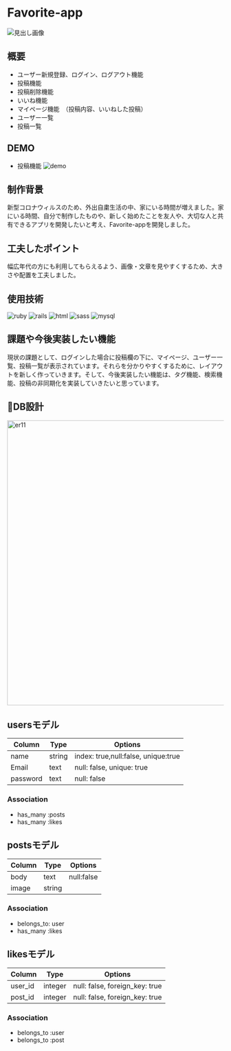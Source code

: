 # Favorite-app
![見出し画像](https://user-images.githubusercontent.com/64077722/84566347-4a8d2b80-adab-11ea-9101-a5ec975e06bd.jpg)

## 概要
- ユーザー新規登録、ログイン、ログアウト機能
- 投稿機能
- 投稿削除機能
- いいね機能
- マイページ機能　（投稿内容、いいねした投稿）
- ユーザー一覧
- 投稿一覧

## DEMO
- 投稿機能 ![demo](https://user-images.githubusercontent.com/64077722/84585203-39dec300-ae48-11ea-8d7c-7582a872c492.gif)


## 制作背景
 新型コロナウィルスのため、外出自粛生活の中、家にいる時間が増えました。家にいる時間、自分で制作したものや、新しく始めたことを友人や、大切な人と共有できるアプリを開発したいと考え、Favorite-appを開発しました。


## 工夫したポイント
 幅広年代の方にも利用してもらえるよう、画像・文章を見やすくするため、大きさや配置を工夫しました。

## 使用技術
![ruby](https://user-images.githubusercontent.com/64077722/84582964-042ce080-ae2e-11ea-82b5-b27e05716a97.png)
![rails ](https://user-images.githubusercontent.com/64077722/84582977-31798e80-ae2e-11ea-9b3c-457f8a7cdb2d.png)
![html](https://user-images.githubusercontent.com/64077722/84582991-61c12d00-ae2e-11ea-8cd8-e04a29abc4be.jpg)
![sass](https://user-images.githubusercontent.com/64077722/84583051-0cd1e680-ae2f-11ea-9f5a-a64083f64be8.png)
![mysql](https://user-images.githubusercontent.com/64077722/84583040-f035ae80-ae2e-11ea-9e9a-5c981bb0a19c.png)


## 課題や今後実装したい機能
 現状の課題として、ログインした場合に投稿欄の下に、マイページ、ユーザー一覧、投稿一覧が表示されています。それらを分かりやすくするために、レイアウトを新しく作っていきます。そして、今後実装したい機能は、タグ機能、検索機能、投稿の非同期化を実装していきたいと思っています。

## 📄DB設計
<img width="661" alt="er11" src="https://user-images.githubusercontent.com/64077722/84586155-f25d3480-ae51-11ea-8e16-418c4abea6dc.png">


## usersモデル
|Column|Type|Options|
|------|----|-------|
|name|string|index: true,null:false, unique:true|
|Email|text|null: false, unique: true|
|password|text|null: false|
### Association
- has_many :posts
- has_many :likes

## postsモデル
|Column|Type|Options|
|------|----|-------|
|body|text|null:false|
|image|string||
### Association
- belongs_to: user
- has_many :likes

## likesモデル
|Column|Type|Options|
|------|----|-------|
|user_id|integer|null: false, foreign_key: true|
|post_id|integer|null: false, foreign_key: true|
### Association
- belongs_to :user
- belongs_to :post


